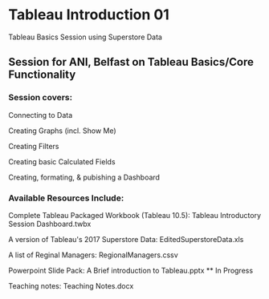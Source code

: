 # Tableau Introduction 01
Tableau Basics Session using Superstore Data

## Session for ANI, Belfast on Tableau Basics/Core Functionality
### Session covers:

Connecting to Data

Creating Graphs (incl. Show Me)

Creating Filters

Creating basic Calculated Fields

Creating, formating, & pubishing a Dashboard





### Available Resources Include:
Complete Tableau Packaged Workbook (Tableau 10.5): Tableau Introductory Session Dashboard.twbx

A version of Tableau's 2017 Superstore Data: EditedSuperstoreData.xls

A list of Reginal Managers: RegionalManagers.cssv

Powerpoint Slide Pack: A Brief introduction to Tableau.pptx ** In Progress

Teaching notes: Teaching Notes.docx
